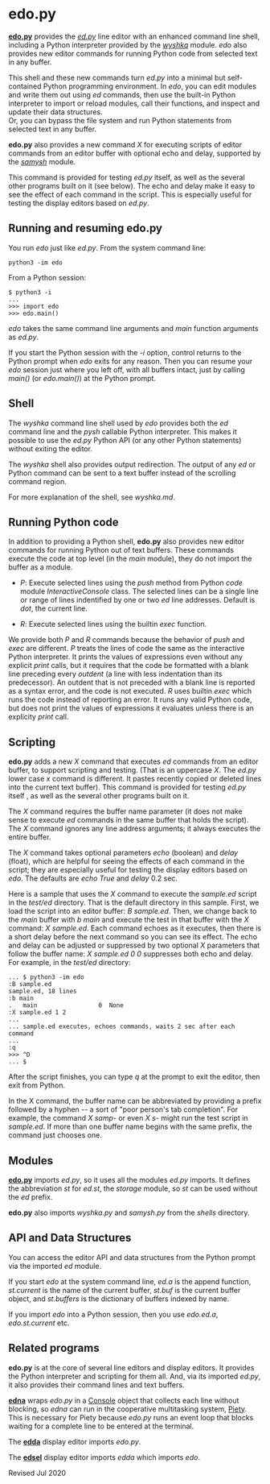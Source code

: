 
edo.py
======

**[edo.py](edo.py)** provides the *[ed.py](ed.md)* line editor with an enhanced
command line shell, including a Python interpreter
provided by the *[wyshka](../shells/wyshka.py)* module.  *edo* also
provides new editor commands for running Python code from
selected text in any buffer.

This shell and these new commands
turn *ed.py* into a minimal but self-contained
Python programming environment.  In *edo*, you can edit modules and
write them out using *ed* commands, then use the built-in
Python interpreter to import or reload modules, call their functions,
and inspect and update their data structures.  
Or, you can bypass the file system and run Python
statements from selected text in any buffer.

**edo.py** also provides a new command *X*
for executing scripts of editor commands
from an editor buffer with optional echo and delay,
supported by the *[samysh](../shells/samysh.py)* module.

This command is provided for testing *ed.py* itself, as well as the
several other programs built on it (see below).  The echo and delay make
it easy to see the effect of each command in the script.  This is
especially useful for testing the display editors based on *ed.py*.

## Running and resuming edo.py ##

You run *edo* just like *ed.py*.  From the system command line:

    python3 -im edo

From a Python session:

    $ python3 -i
    ...
    >>> import edo
    >>> edo.main()

*edo* takes the same command line arguments and *main* function arguments
as *ed.py*.

If you start the Python session with the *-i* option, control returns to the
Python prompt when *edo* exits for any reason.  Then you can resume your
*edo* session just where you left off, with all buffers intact, just by
calling *main()* (or *edo.main()*) at the Python prompt.

## Shell ##

The *wyshka* command line shell used by *edo* provides both the *ed*
command line and the *pysh* callable Python interpreter.  This makes
it possible to use the *ed.py* Python API (or any other Python
statements) without exiting the editor.  

The *wyshka* shell also provides output redirection.  The output of any
*ed* or Python command can be sent to a text buffer instead of
the scrolling command region.

For more explanation of the shell, see *wyshka.md*.

## Running Python code ##

In addition to providing a Python shell, **edo.py** also provides new editor
commands for running Python out of text buffers. These commands execute the code
at top level (in the *main* module), they do not import the buffer as a module.

- *P*: Execute selected lines using the *push* method from Python *code* module
*InteractiveConsole* class. The selected lines can be a single line or range of
lines indentified by one or two *ed* line addresses. Default is *dot*, the
current line.

- *R*: Execute selected lines using the builtin *exec* function.

We provide both *P* and *R* commands because the behavior of *push* and *exec*
are different. *P* treats the lines of code the same as the interactive Python
interpreter. It prints the values of expressions even without any explicit
*print* calls, but it requires that the code be formatted with a blank line
preceding every *outdent* (a line with less indentation than its predecessor).
An outdent that is not preceded with a blank line is reported as a syntax
error, and the code is not executed. *R* uses builtin *exec* which runs the
code instead of reporting an error. It runs any valid Python code, but does not
print the values of expressions it evaluates unless there is an explicity
*print* call.

## Scripting ##

**edo.py** adds a new *X* command that executes *ed* commands
from an editor buffer, to support scripting and
testing.  (That is an uppercase *X*.  The *ed.py* lower case *x*
command is different.  It pastes recently copied or deleted lines into
the current text buffer).
This command is provided for testing *ed.py* itself , as well as the
several other programs built on it.

The *X* command requires the buffer name parameter (it does not make
sense to execute *ed* commands in the same buffer that holds the
script).
The *X* command ignores any line address arguments; it always
executes the entire buffer.

The *X* command takes optional parameters *echo*
(boolean) and *delay* (float), which are helpful for seeing the
effects of each command in the script; they are especially useful
for testing the display editors based on *edo*.
The defaults are *echo* *True* and *delay* 0.2 sec.

Here is a sample that uses the *X* command to execute the *sample.ed*
script in the *test/ed* directory.  That is the default directory in
this sample.   First, we load the script into an
editor buffer: *B sample.ed*.
Then, we change back to the *main* buffer with *b main* and
execute the test in that buffer with the *X* command: *X sample.ed*.
Each command echoes as it executes, then there is a short delay before
the next command so you can see its effect. The echo and delay can be
adjusted or suppressed by two optional *X* parameters that follow the
buffer name: *X sample.ed 0 0* suppresses both echo and delay.  For example,
in the *test/ed* directory:

    ... $ python3 -im edo
    :B sample.ed
    sample.ed, 18 lines
    :b main
    .   main                 0  None
    :X sample.ed 1 2
    ...
    ... sample.ed executes, echoes commands, waits 2 sec after each command
    ...
    :q
    >>> ^D
    ... $

After the script finishes, you can type *q* at the prompt to exit the editor,
then exit from Python.

In the X command, the buffer name can be abbreviated by providing a prefix
followed by a hyphen -- a sort of "poor person's tab completion".  For
example, the command *X samp-* or even *X s-* might run the test script in
*sample.ed*.  If more than one buffer name begins with the same
prefix, the command just chooses one.

## Modules ##

**[edo.py](edo.py)** imports *ed.py*, so it uses all the modules *ed.py*
imports.  It defines the abbreviation *st* for *ed.st*, the *storage* module,
so *st* can be used without the *ed* prefix.

**edo.py** also imports *wyshka.py* and *samysh.py* from the *shells* directory.

## API and Data Structures ##

You can access the editor API and data structures from the Python prompt
via the imported *ed* module.

If you start *edo* at the system command line, *ed.a* is the append function,
*st.current* is the name of the current buffer, *st.buf* is the
current buffer object, and *st.buffers* is the dictionary of buffers
indexed by name.

If you import *edo* into a Python session, then
you use *edo.ed.a*, *edo.st.current* etc.

## Related programs ##

**edo.py** is at the core of several line editors and display editors.
It provides the Python interpreter and scripting for them all.
And, via its imported *ed.py*, it also provides their command lines
and text buffers.

**[edna](edna.py)** wraps *edo.py* in a [Console](../console/README.md)
object that collects each line without blocking,
so *edna* can run in the cooperative multitasking system,
[Piety](../piety/README.md).  This is necessary for Piety because
*edo.py* runs an event loop that blocks waiting for a complete line
to be entered at the terminal.

The **[edda](edda.md)** display editor imports *edo.py*.

The **[edsel](edsel.md)** display editor imports *edda* which imports *edo*.

Revised Jul 2020
